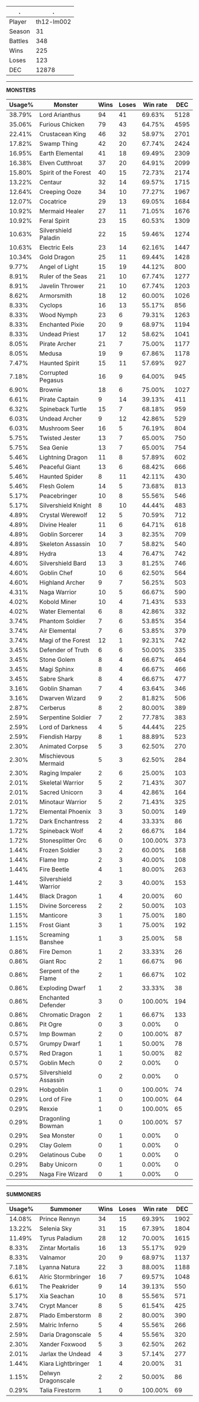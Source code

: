 .|.
|-|-
Player|th12-lm002
Season|31
Battles|348
Wins|225
Loses|123
DEC|12878

---
**MONSTERS**

Usage%|Monster|Wins|Loses|Win rate|DEC|
-|-|-|-|-|-|
38.79%|Lord Arianthus|94|41|69.63%|5128|
35.06%|Furious Chicken|79|43|64.75%|4595|
22.41%|Crustacean King|46|32|58.97%|2701|
17.82%|Swamp Thing|42|20|67.74%|2424|
16.95%|Earth Elemental|41|18|69.49%|2309|
16.38%|Elven Cutthroat|37|20|64.91%|2099|
15.80%|Spirit of the Forest|40|15|72.73%|2174|
13.22%|Centaur|32|14|69.57%|1715|
12.64%|Creeping Ooze|34|10|77.27%|1967|
12.07%|Cocatrice|29|13|69.05%|1684|
10.92%|Mermaid Healer|27|11|71.05%|1676|
10.92%|Feral Spirit|23|15|60.53%|1309|
10.63%|Silvershield Paladin|22|15|59.46%|1274|
10.63%|Electric Eels|23|14|62.16%|1447|
10.34%|Gold Dragon|25|11|69.44%|1428|
9.77%|Angel of Light|15|19|44.12%|800|
8.91%|Ruler of the Seas|21|10|67.74%|1277|
8.91%|Javelin Thrower|21|10|67.74%|1203|
8.62%|Armorsmith|18|12|60.00%|1026|
8.33%|Cyclops|16|13|55.17%|856|
8.33%|Wood Nymph|23|6|79.31%|1263|
8.33%|Enchanted Pixie|20|9|68.97%|1194|
8.33%|Undead Priest|17|12|58.62%|1041|
8.05%|Pirate Archer|21|7|75.00%|1177|
8.05%|Medusa|19|9|67.86%|1178|
7.47%|Haunted Spirit|15|11|57.69%|927|
7.18%|Corrupted Pegasus|16|9|64.00%|945|
6.90%|Brownie|18|6|75.00%|1027|
6.61%|Pirate Captain|9|14|39.13%|411|
6.32%|Spineback Turtle|15|7|68.18%|959|
6.03%|Undead Archer|9|12|42.86%|529|
6.03%|Mushroom Seer|16|5|76.19%|804|
5.75%|Twisted Jester|13|7|65.00%|750|
5.75%|Sea Genie|13|7|65.00%|754|
5.46%|Lightning Dragon|11|8|57.89%|602|
5.46%|Peaceful Giant|13|6|68.42%|666|
5.46%|Haunted Spider|8|11|42.11%|430|
5.46%|Flesh Golem|14|5|73.68%|813|
5.17%|Peacebringer|10|8|55.56%|546|
5.17%|Silvershield Knight|8|10|44.44%|483|
4.89%|Crystal Werewolf|12|5|70.59%|712|
4.89%|Divine Healer|11|6|64.71%|618|
4.89%|Goblin Sorcerer|14|3|82.35%|709|
4.89%|Skeleton Assassin|10|7|58.82%|540|
4.89%|Hydra|13|4|76.47%|742|
4.60%|Silvershield Bard|13|3|81.25%|746|
4.60%|Goblin Chef|10|6|62.50%|564|
4.60%|Highland Archer|9|7|56.25%|503|
4.31%|Naga Warrior|10|5|66.67%|590|
4.02%|Kobold Miner|10|4|71.43%|533|
4.02%|Water Elemental|6|8|42.86%|332|
3.74%|Phantom Soldier|7|6|53.85%|354|
3.74%|Air Elemental|7|6|53.85%|379|
3.74%|Magi of the Forest|12|1|92.31%|742|
3.45%|Defender of Truth|6|6|50.00%|335|
3.45%|Stone Golem|8|4|66.67%|464|
3.45%|Magi Sphinx|8|4|66.67%|466|
3.45%|Sabre Shark|8|4|66.67%|477|
3.16%|Goblin Shaman|7|4|63.64%|346|
3.16%|Dwarven Wizard|9|2|81.82%|506|
2.87%|Cerberus|8|2|80.00%|389|
2.59%|Serpentine Soldier|7|2|77.78%|383|
2.59%|Lord of Darkness|4|5|44.44%|225|
2.59%|Fiendish Harpy|8|1|88.89%|523|
2.30%|Animated Corpse|5|3|62.50%|270|
2.30%|Mischievous Mermaid|5|3|62.50%|284|
2.30%|Raging Impaler|2|6|25.00%|103|
2.01%|Skeletal Warrior|5|2|71.43%|307|
2.01%|Sacred Unicorn|3|4|42.86%|164|
2.01%|Minotaur Warrior|5|2|71.43%|325|
1.72%|Elemental Phoenix|3|3|50.00%|149|
1.72%|Dark Enchantress|2|4|33.33%|86|
1.72%|Spineback Wolf|4|2|66.67%|184|
1.72%|Stonesplitter Orc|6|0|100.00%|373|
1.44%|Frozen Soldier|3|2|60.00%|168|
1.44%|Flame Imp|2|3|40.00%|108|
1.44%|Fire Beetle|4|1|80.00%|263|
1.44%|Silvershield Warrior|2|3|40.00%|153|
1.44%|Black Dragon|1|4|20.00%|60|
1.15%|Divine Sorceress|2|2|50.00%|103|
1.15%|Manticore|3|1|75.00%|180|
1.15%|Frost Giant|3|1|75.00%|192|
1.15%|Screaming Banshee|1|3|25.00%|58|
0.86%|Fire Demon|1|2|33.33%|26|
0.86%|Giant Roc|2|1|66.67%|96|
0.86%|Serpent of the Flame|2|1|66.67%|102|
0.86%|Exploding Dwarf|1|2|33.33%|38|
0.86%|Enchanted Defender|3|0|100.00%|194|
0.86%|Chromatic Dragon|2|1|66.67%|133|
0.86%|Pit Ogre|0|3|0.00%|0|
0.57%|Imp Bowman|2|0|100.00%|87|
0.57%|Grumpy Dwarf|1|1|50.00%|78|
0.57%|Red Dragon|1|1|50.00%|82|
0.57%|Goblin Mech|0|2|0.00%|0|
0.57%|Silvershield Assassin|0|2|0.00%|0|
0.29%|Hobgoblin|1|0|100.00%|74|
0.29%|Lord of Fire|1|0|100.00%|64|
0.29%|Rexxie|1|0|100.00%|65|
0.29%|Dragonling Bowman|1|0|100.00%|57|
0.29%|Sea Monster|0|1|0.00%|0|
0.29%|Clay Golem|0|1|0.00%|0|
0.29%|Gelatinous Cube|0|1|0.00%|0|
0.29%|Baby Unicorn|0|1|0.00%|0|
0.29%|Naga Fire Wizard|0|1|0.00%|0|

---
**SUMMONERS**

Usage%|Summoner|Wins|Loses|Win rate|DEC|
-|-|-|-|-|-|
14.08%|Prince Rennyn|34|15|69.39%|1902|
13.22%|Selenia Sky|31|15|67.39%|1804|
11.49%|Tyrus Paladium|28|12|70.00%|1615|
8.33%|Zintar Mortalis|16|13|55.17%|929|
8.33%|Valnamor|20|9|68.97%|1137|
7.18%|Lyanna Natura|22|3|88.00%|1188|
6.61%|Alric Stormbringer|16|7|69.57%|1048|
6.61%|The Peakrider|9|14|39.13%|550|
5.17%|Xia Seachan|10|8|55.56%|571|
3.74%|Crypt Mancer|8|5|61.54%|425|
2.87%|Plado Emberstorm|8|2|80.00%|390|
2.59%|Malric Inferno|5|4|55.56%|266|
2.59%|Daria Dragonscale|5|4|55.56%|320|
2.30%|Xander Foxwood|5|3|62.50%|262|
2.01%|Jarlax the Undead|4|3|57.14%|277|
1.44%|Kiara Lightbringer|1|4|20.00%|31|
1.15%|Delwyn Dragonscale|2|2|50.00%|86|
0.29%|Talia Firestorm|1|0|100.00%|69|
